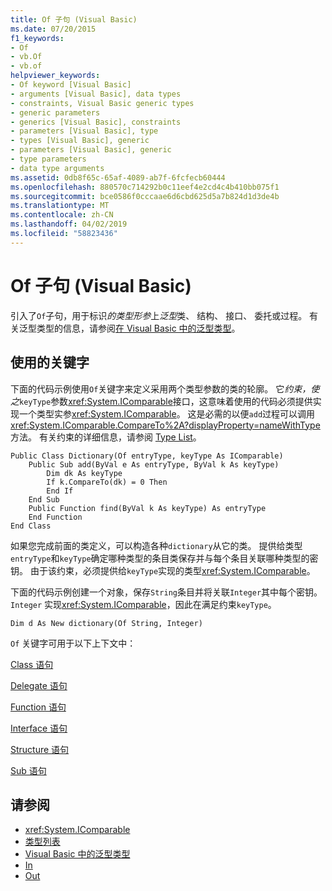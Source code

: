 ```yaml
---
title: Of 子句 (Visual Basic)
ms.date: 07/20/2015
f1_keywords:
- Of
- vb.Of
- vb.of
helpviewer_keywords:
- Of keyword [Visual Basic]
- arguments [Visual Basic], data types
- constraints, Visual Basic generic types
- generic parameters
- generics [Visual Basic], constraints
- parameters [Visual Basic], type
- types [Visual Basic], generic
- parameters [Visual Basic], generic
- type parameters
- data type arguments
ms.assetid: 0db8f65c-65af-4089-ab7f-6fcfecb60444
ms.openlocfilehash: 880570c714292b0c11eef4e2cd4c4b410bb075f1
ms.sourcegitcommit: bce0586f0cccaae6d6cbd625d5a7b824d1d3de4b
ms.translationtype: MT
ms.contentlocale: zh-CN
ms.lasthandoff: 04/02/2019
ms.locfileid: "58823436"
---
```

# <a name="of-clause-visual-basic"></a>Of 子句 (Visual Basic)
引入了`Of`子句，用于标识*的类型形参*上*泛型*类、 结构、 接口、 委托或过程。 有关泛型类型的信息，请参阅[在 Visual Basic 中的泛型类型](../../../visual-basic/programming-guide/language-features/data-types/generic-types.md)。  
  
## <a name="using-the-of-keyword"></a>使用的关键字  
 下面的代码示例使用`Of`关键字来定义采用两个类型参数的类的轮廓。 它*约束，使之*`keyType`参数<xref:System.IComparable>接口，这意味着使用的代码必须提供实现一个类型实参<xref:System.IComparable>。 这是必需的以便`add`过程可以调用<xref:System.IComparable.CompareTo%2A?displayProperty=nameWithType>方法。 有关约束的详细信息，请参阅 [Type List](../../../visual-basic/language-reference/statements/type-list.md)。  
  
```  
Public Class Dictionary(Of entryType, keyType As IComparable)  
    Public Sub add(ByVal e As entryType, ByVal k As keyType)  
        Dim dk As keyType  
        If k.CompareTo(dk) = 0 Then  
        End If  
    End Sub  
    Public Function find(ByVal k As keyType) As entryType  
    End Function  
End Class  
```  
  
 如果您完成前面的类定义，可以构造各种`dictionary`从它的类。 提供给类型`entryType`和`keyType`确定哪种类型的条目类保存并与每个条目关联哪种类型的密钥。 由于该约束，必须提供给`keyType`实现的类型<xref:System.IComparable>。  
  
 下面的代码示例创建一个对象，保存`String`条目并将关联`Integer`其中每个密钥。 `Integer` 实现<xref:System.IComparable>，因此在满足约束`keyType`。  
  
```  
Dim d As New dictionary(Of String, Integer)  
```  
  
 `Of` 关键字可用于以下上下文中：  
  
 [Class 语句](../../../visual-basic/language-reference/statements/class-statement.md)  
  
 [Delegate 语句](../../../visual-basic/language-reference/statements/delegate-statement.md)  
  
 [Function 语句](../../../visual-basic/language-reference/statements/function-statement.md)  
  
 [Interface 语句](../../../visual-basic/language-reference/statements/interface-statement.md)  
  
 [Structure 语句](../../../visual-basic/language-reference/statements/structure-statement.md)  
  
 [Sub 语句](../../../visual-basic/language-reference/statements/sub-statement.md)  
  
## <a name="see-also"></a>请参阅

- <xref:System.IComparable>
- [类型列表](../../../visual-basic/language-reference/statements/type-list.md)
- [Visual Basic 中的泛型类型](../../../visual-basic/programming-guide/language-features/data-types/generic-types.md)
- [In](../../../visual-basic/language-reference/modifiers/in-generic-modifier.md)
- [Out](../../../visual-basic/language-reference/modifiers/out-generic-modifier.md)
